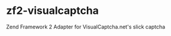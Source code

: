 zf2-visualcaptcha
=================

Zend Framework 2 Adapter for VisualCaptcha.net's slick captcha
